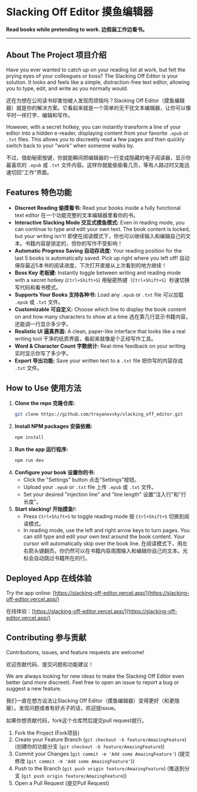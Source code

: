 # Slacking Off Editor 摸鱼编辑器

**Read books while pretending to work. 边假装工作边看书。**

---

## About The Project 项目介绍

Have you ever wanted to catch up on your reading list at work, but felt the prying eyes of your colleagues or boss? The Slacking Off Editor is your solution. It looks and feels like a simple, distraction-free text editor, allowing you to type, edit, and write as you normally would. 

还在为想在公司读书却害怕被人发现而烦恼吗？Slacking Off Editor（摸鱼编辑器）就是你的解决方案。它看起来就是一个简单的无干扰文本编辑器，让你可以像平时一样打字、编辑和写作。

However, with a secret hotkey, you can instantly transform a line of your editor into a hidden e-reader, displaying content from your favorite `.epub` or `.txt` files. This allows you to discreetly read a few pages and then quickly switch back to your "work" when someone walks by.

不过，借助秘密按键，你就能瞬间把编辑器的一行变成隐藏的电子阅读器，显示你最喜欢的 `.epub` 或 `.txt` 文件内容。这样你就能偷偷看几页，等有人路过时又能迅速切回"工作"界面。

## Features 特色功能

*   **Discreet Reading 偷摸看书:** Read your books inside a fully functional text editor 在一个功能完整的文本编辑器里看你的书。
*   **Interactive Slacking Mode 交互式摸鱼模式:** Even in reading mode, you can continue to type and edit your own text. The book content is locked, but your writing isn't! 即使在阅读模式下，你也可以继续输入和编辑自己的文本。书籍内容是锁定的，但你的写作不受影响！
*   **Automatic Progress Saving 自动存进度:** Your reading position for the last 5 books is automatically saved. Pick up right where you left off! 自动保存最近5本书的阅读进度，下次打开直接从上次看到的地方继续！
*   **Boss Key 老板键:** Instantly toggle between writing and reading mode with a secret hotkey (`Ctrl+Shift+S`) 用秘密热键（`Ctrl+Shift+S`）秒速切换写代码和看书模式。
*   **Supports Your Books 支持各种书:** Load any `.epub` or `.txt` file 可以加载 `.epub` 或 `.txt` 文件。
*   **Customizable 可自定义:** Choose which line to display the book content on and how many characters to show at a time 选在第几行显示书籍内容，还能调一行显示多少字。
*   **Realistic UI 逼真界面:** A clean, paper-like interface that looks like a real writing tool 干净的纸质界面，看起来就像是个正经写作工具。
*   **Word & Character Count 字数统计:** Real-time feedback on your writing 实时显示你写了多少字。
*   **Export 导出功能:** Save your written text to a `.txt` file 把你写的内容存成 `.txt` 文件。

## How to Use 使用方法

1.  **Clone the repo 克隆仓库:**
    ```sh
    git clone https://github.com/troyanovsky/slacking_off_editor.git
    ```
2.  **Install NPM packages 安装依赖:**
    ```sh
    npm install
    ```
3.  **Run the app 运行程序:**
    ```sh
    npm run dev
    ```
4.  **Configure your book 设置你的书:**
    *   Click the "Settings" button 点击"Settings"按钮。
    *   Upload your `.epub` or `.txt` file 上传 `.epub` 或 `.txt` 文件。
    *   Set your desired "injection line" and "line length" 设置"注入行"和"行长度"。
5.  **Start slacking! 开始摸鱼!:**
    *   Press `Ctrl+Shift+S` to toggle reading mode 按 `Ctrl+Shift+S` 切换到阅读模式。
    *   In reading mode, use the left and right arrow keys to turn pages. You can still type and edit your own text around the book content. Your cursor will automatically skip over the book line. 在阅读模式下，用左右箭头键翻页。你仍然可以在书籍内容周围输入和编辑你自己的文本。光标会自动跳过书籍所在的行。

## Deployed App 在线体验

Try the app online: [https://slacking-off-editor.vercel.app/](https://slacking-off-editor.vercel.app/)

在线体验：[https://slacking-off-editor.vercel.app/](https://slacking-off-editor.vercel.app/)

## Contributing 参与贡献

Contributions, issues, and feature requests are welcome!

欢迎贡献代码、提交问题和功能建议！

We are always looking for new ideas to make the Slacking Off Editor even better (and more discreet). Feel free to open an issue to report a bug or suggest a new feature.

我们一直在想方设法让Slacking Off Editor（摸鱼编辑器）变得更好（和更隐蔽）。发现问题或者有好点子的话，欢迎提issue。

如果你想贡献代码，fork这个仓库然后提交pull request就行。

1.  Fork the Project (Fork项目)
2.  Create your Feature Branch (`git checkout -b feature/AmazingFeature`) (创建你的功能分支 (`git checkout -b feature/AmazingFeature`))
3.  Commit your Changes (`git commit -m 'Add some AmazingFeature'`) (提交修改 (`git commit -m 'Add some AmazingFeature'`))
4.  Push to the Branch (`git push origin feature/AmazingFeature`) (推送到分支 (`git push origin feature/AmazingFeature`))
5.  Open a Pull Request (提交Pull Request)
